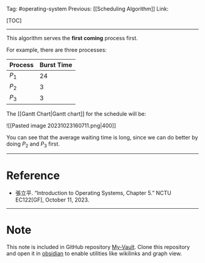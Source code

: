 Tag: #operating-system 
Previous: [[Scheduling Algorithm]]
Link: 

[TOC]

---

This algorithm serves the **first coming** process first.

For example, there are three processes:

| Process | Burst Time |
| ------- | ---------- |
| $P_1$   | $24$       |
| $P_2$   | $3$        |
| $P_3$   | $3$        | 

The [[Gantt Chart|Gantt chart]] for the schedule will be:

![[Pasted image 20231023160711.png|400]]

You can see that the average waiting time is long, since we can do better by doing $P_2$ and $P_3$ first.

---

# Reference

- 張立平. “Introduction to Operating Systems, Chapter 5.” NCTU EC122[GF], October 11, 2023.

---

# Note

This note is included in GitHub repository [My-Vault](https://github.com/LittleD3092/My-Vault.git). Clone this repository and open it in [obsidian](https://obsidian.md/) to enable utilities like wikilinks and graph view.